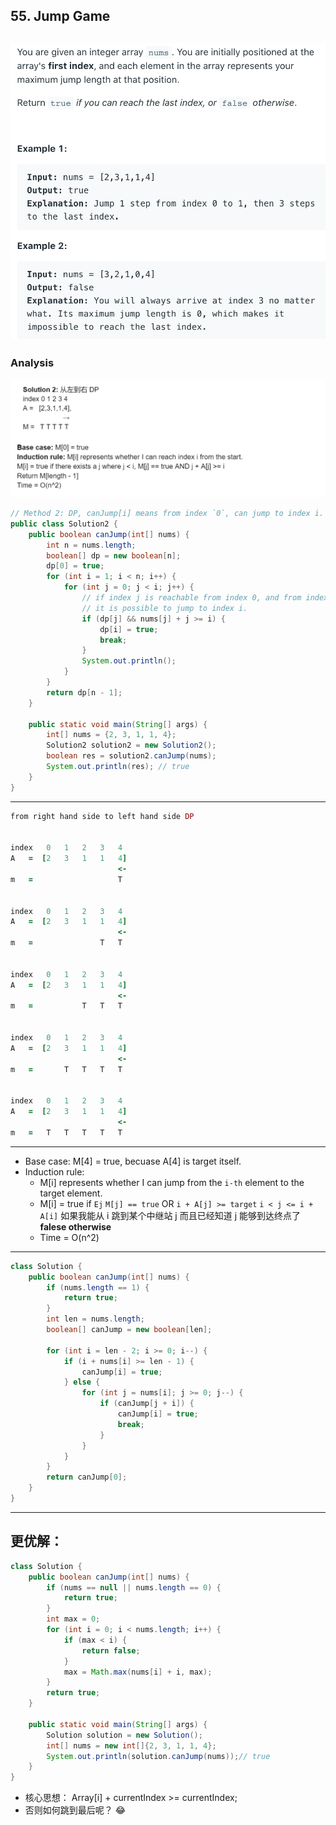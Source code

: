 ## 55. Jump Game
![](img/2021-07-31-22-29-02.png)
---
### Analysis

![](img/2023-02-18-22-55-03.png)

```java
// Method 2: DP, canJump[i] means from index `0`, can jump to index i.
public class Solution2 {
    public boolean canJump(int[] nums) {
        int n = nums.length;
        boolean[] dp = new boolean[n];
        dp[0] = true;
        for (int i = 1; i < n; i++) {
            for (int j = 0; j < i; j++) {
                // if index j is reachable from index 0, and from index j
                // it is possible to jump to index i.
                if (dp[j] && nums[j] + j >= i) {
                    dp[i] = true;
                    break;
                }
                System.out.println();
            }
        }
        return dp[n - 1];
    }

    public static void main(String[] args) {
        int[] nums = {2, 3, 1, 1, 4};
        Solution2 solution2 = new Solution2();
        boolean res = solution2.canJump(nums);
        System.out.println(res); // true
    }
}
```

---
```ruby
from right hand side to left hand side DP


index   0   1   2   3   4
A   =  [2   3   1   1   4]
                        <- 
m   =                   T


index   0   1   2   3   4
A   =  [2   3   1   1   4]
                        <- 
m   =               T   T


index   0   1   2   3   4
A   =  [2   3   1   1   4]
                        <- 
m   =           T   T   T


index   0   1   2   3   4
A   =  [2   3   1   1   4]
                        <- 
m   =       T   T   T   T


index   0   1   2   3   4
A   =  [2   3   1   1   4]
                        <- 
m   =   T   T   T   T   T
```

---


- Base case: M[4] = true, becuase A[4] is target itself.
- Induction rule: 
  - M[i] represents whether I can jump from the `i-th` element to the target element.
  - M[i] = true   if   `Ej`   `M[j] == true`  OR  `i + A[j] >= target`
    `i < j <= i + A[i]`
    如果我能从 i 跳到某个中继站 j 而且已经知道 j 能够到达终点了
    **falese otherwise**
  - Time = O(n^2)

---

```java
class Solution {
    public boolean canJump(int[] nums) {
        if (nums.length == 1) {
            return true;
        }
        int len = nums.length;
        boolean[] canJump = new boolean[len];
        
        for (int i = len - 2; i >= 0; i--) {
            if (i + nums[i] >= len - 1) {
                canJump[i] = true;
            } else {
                for (int j = nums[i]; j >= 0; j--) {
                    if (canJump[j + i]) {
                        canJump[i] = true;
                        break;
                    }
                }
            }
        }
        return canJump[0];
    }
}
```


---

## 更优解：

```java
class Solution {
    public boolean canJump(int[] nums) {
        if (nums == null || nums.length == 0) {
            return true;
        }
        int max = 0;
        for (int i = 0; i < nums.length; i++) {
            if (max < i) {
                return false;
            }
            max = Math.max(nums[i] + i, max);
        }
        return true;
    }

    public static void main(String[] args) {
        Solution solution = new Solution();
        int[] nums = new int[]{2, 3, 1, 1, 4};
        System.out.println(solution.canJump(nums));// true
    }
}
```


- 核心思想： Array[i] + currentIndex >= currentIndex;
- 否则如何跳到最后呢？ 😂